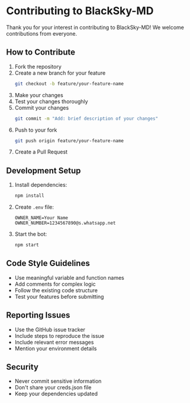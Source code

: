 # Contributing to BlackSky-MD

Thank you for your interest in contributing to BlackSky-MD! We welcome contributions from everyone.

## How to Contribute

1. Fork the repository
2. Create a new branch for your feature
   ```bash
   git checkout -b feature/your-feature-name
   ```
3. Make your changes
4. Test your changes thoroughly
5. Commit your changes
   ```bash
   git commit -m "Add: brief description of your changes"
   ```
6. Push to your fork
   ```bash
   git push origin feature/your-feature-name
   ```
7. Create a Pull Request

## Development Setup

1. Install dependencies:
   ```bash
   npm install
   ```

2. Create `.env` file:
   ```env
   OWNER_NAME=Your Name
   OWNER_NUMBER=1234567890@s.whatsapp.net
   ```

3. Start the bot:
   ```bash
   npm start
   ```

## Code Style Guidelines

- Use meaningful variable and function names
- Add comments for complex logic
- Follow the existing code structure
- Test your features before submitting

## Reporting Issues

- Use the GitHub issue tracker
- Include steps to reproduce the issue
- Include relevant error messages
- Mention your environment details

## Security

- Never commit sensitive information
- Don't share your creds.json file
- Keep your dependencies updated
